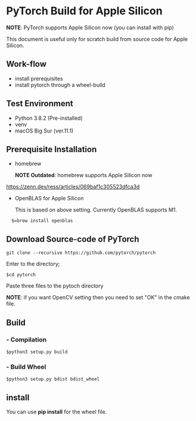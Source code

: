 # PyTorch Build for Apple Silicon

**NOTE**: PyTorch supports Apple Silicon now (you can install with pip)

This document is useful only for scratch build from source code for Apple Silicon.

## Work-flow

- install prerequisites
- install pytorch through a wheel-build

## Test Environment

- Python 3.8.2 (Pre-installed)
- venv
- macOS Big Sur (ver.11.1)

## Prerequisite Installation

- homebrew

  **NOTE Outdated**: homebrew supports Apple Silicon now

https://zenn.dev/ress/articles/069baf1c305523dfca3d

- OpenBLAS for Apple Silicon

  This is based on above setting. Currently OpenBLAS supports M1.
```
  $=brew install openblas
```
## Download Source-code of PyTorch
```
git clone --recursive https://github.com/pytorch/pytorch
```
Enter to the directory;
```
$cd pytorch
```
Paste three files to the pytoch directory

**NOTE**: if you want OpenCV setting then you need to set "OK" in the cmake file.

## Build

### - Compilation
```
$python3 setup.py build
```

### - Build Wheel
```
$python3 setup.py bdist bdist_wheel
```
## install

You can use **pip install** for the wheel file.